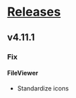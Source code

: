 # [Releases](https://github.com/Tracktor/design-system/releases)

## v4.11.1

###  Fix
#### FileViewer
- Standardize icons
